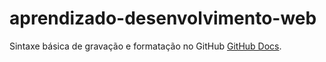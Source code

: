 # aprendizado-desenvolvimento-web

Sintaxe básica de gravação e formatação no GitHub [GitHub Docs](https://docs.github.com/pt/get-started/writing-on-github/getting-started-with-writing-and-formatting-on-github/basic-writing-and-formatting-syntax).
